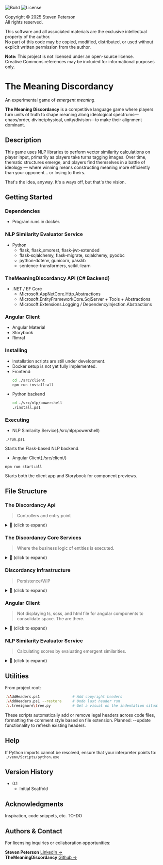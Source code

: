 ![Build](https://img.shields.io/badge/build-pending-lightgrey)
![License](https://img.shields.io/badge/license-proprietary-red)

Copyright © 2025 Steven Peterson  
All rights reserved.

This software and all associated materials are the exclusive intellectual property of the author.  
No part of this code may be copied, modified, distributed, or used without explicit written permission from the author.

**Note:** This project is not licensed under an open-source license.  
Creative Commons references may be included for informational purposes only.

# The Meaning Discordancy

An experimental game of *emergent meaning*.

**The Meaning Discordancy** is a competitive language game where players turn units of truth to shape meaning along ideological spectrums—chaos/order, divine/physical, unity/division—to make their alignment dominant.

## Description

This game uses NLP libraries to perform vector similarity calculations on player input, primarily as players take turns tagging images. Over time, thematic structures emerge, and players find themselves in a battle of ideology — where winning means constructing meaning more efficiently than your opponent... or losing to theirs.

That's the idea, anyway. It's a ways off, but that's the vision.

## Getting Started

### Dependencies

* Program runs in docker.

### NLP Similarity Evaluator Service
* Python
  - flask, flask_smorest, flask-jwt-extended
  - flask-sqlalchemy, flask-migrate, sqlalchemy, pyodbc
  - python-dotenv, gunicorn, passlib
  - sentence-transformers, scikit-learn

### TheMeaningDiscordancy API (C# Backend)
* .NET / EF Core
  - Microsoft.AspNetCore.Http.Abstractions
  - Microsoft.EntityFrameworkCore.SqlServer + Tools + Abstractions
  - Microsoft.Extensions.Logging / DependencyInjection.Abstractions

### Angular Client
* Angular Material
* Storybook
* Rimraf

### Installing

* Installation scripts are still under development.
* Docker setup is not yet fully implemented.
* Frontend:
  ```bash
  cd ./src/client
  npm run install:all  
* Python backend  
  ```bash  
  cd ./src/nlp/powershell  
  ./install.ps1

### Executing 

* NLP Similarity Service(./src/nlp/powershell)
```
./run.ps1
```
Starts the Flask-based NLP backend.
* Angular Client(./src/client/)
```
npm run start:all
```
Starts both the client app and Storybook for component previews.

## File Structure

### The Discordancy Api
> Controllers and entry point
<details>
<summary>📁 (click to expand)</summary>

```plaintext
│       ├── TheMeaningDiscordancy.Api
│       │   ├── Classes
│       │   │   └── AppHostSettings.cs
│       │   ├── DiscordApi
│       │   │   ├── ConfigurationApiController.cs
│       │   │   ├── ItemApiController.cs
│       │   │   └── TagApiController.cs
│       │   ├── Extensions
│       │   │   └── StatupExtensions.cs
│       │   ├── Program.cs
│       │   ├── Properties
│       │   │   └── launchSettings.json
│       │   ├── TheMeaningDiscordancy.Api.csproj
│       │   ├── appsettings.Development.json
│       │   ├── appsettings.Local.json
│       │   └── appsettings.json
```
</details>

### The Discordancy Core Services
> Where the business logic of entities is executed.

<details>
<summary>📁 (click to expand)</summary>

```plaintext
│       ├── TheMeaningDiscordancy.Core
│       │   ├── CoreServices
│       │   │   ├── CoreStartupExtensions.cs
│       │   │   ├── Item
│       │   │   │   ├── Configuration
│       │   │   │   │   └── ItemConstants.cs
│       │   │   │   ├── Extensions
│       │   │   │   │   └── ItemStartupExtensions.cs
│       │   │   │   ├── Mapping
│       │   │   │   │   └── ItemProfile.cs
│       │   │   │   ├── Models
│       │   │   │   │   ├── Dtos
│       │   │   │   │   │   ├── Create
│       │   │   │   │   │   │   └── CreateItemDto.cs
│       │   │   │   │   │   ├── ItemDto.cs
│       │   │   │   │   │   └── Update
│       │   │   │   │   │       └── ItemUpdateDto.cs
│       │   │   │   │   ├── Entities
│       │   │   │   │   │   └── ItemEfc.cs
│       │   │   │   │   └── IItemMap.cs
│       │   │   │   ├── Repositories
│       │   │   │   │   ├── Interfaces
│       │   │   │   │   │   └── IItemRepository.cs
│       │   │   │   │   └── ItemRepository.cs
│       │   │   │   └── Services
│       │   │   │       ├── Interfaces
│       │   │   │       │   ├── IItemMappingService.cs
│       │   │   │       │   └── IItemService.cs
│       │   │   │       ├── ItemMappingService.cs
│       │   │   │       └── ItemService.cs
│       │   │   ├── Tag
│       │   │   │   ├── Configuration
│       │   │   │   │   └── TagConstants.cs
│       │   │   │   ├── Extensions
│       │   │   │   │   └── TagStartupExtensions.cs
│       │   │   │   ├── Mapping
│       │   │   │   │   └── TagProfile.cs
│       │   │   │   ├── Models
│       │   │   │   │   ├── Dtos
│       │   │   │   │   │   ├── Create
│       │   │   │   │   │   │   └── CreateTagDto.cs
│       │   │   │   │   │   └── TagDto.cs
│       │   │   │   │   ├── Entities
│       │   │   │   │   │   └── TagEfc.cs
│       │   │   │   │   └── ITagMap.cs
│       │   │   │   ├── Repositories
│       │   │   │   │   ├── Interfaces
│       │   │   │   │   │   └── ITagRepository.cs
│       │   │   │   │   └── TagRepository.cs
│       │   │   │   └── Services
│       │   │   │       ├── Interfaces
│       │   │   │       │   ├── ITagMappingService.cs
│       │   │   │       │   └── ITagService.cs
│       │   │   │       ├── TagMappingService.cs
│       │   │   │       └── TagService.cs
│       │   │   └── Utilities
│       │   │       ├── Classes
│       │   │       │   └── ImageData.cs
│       │   │       ├── Extensions
│       │   │       │   └── UtilityStartupExtensions.cs
│       │   │       └── Services
│       │   │           ├── ImageUtilityService.cs
│       │   │           └── Interfaces
│       │   │               └── IImageUtilityService.cs
│       │   ├── DiscordContext.cs
│       │   ├── Properties
│       │   │   └── launchSettings.json
│       │   ├── Results
│       │   │   ├── DiscordError.cs
│       │   │   ├── DiscordResult.cs
│       │   │   └── Error.cs
│       │   └── TheMeaningDiscordancy.Core.csproj
```
</details>

### Discordancy Infrastructure
> Persistence/WIP
<details>
<summary>📁 (click to expand)</summary>

```plaintext
│       ├── TheMeaningDiscordancy.Infrastructure
│       │   ├── Classes
│       │   │   └── Interfaces
│       │   │       └── IDiscordDataEntity.cs
│       │   ├── Extensions
│       │   │   └── PersistenceStartupExtensions.cs
│       │   ├── Repositories
│       │   │   ├── DiscordRepository.cs
│       │   │   └── Interfaces
│       │   │       └── IDiscordRepository.cs
│       │   └── TheMeaningDiscordancy.Infrastructure.csproj
```
</details>

### Angular Client
> Not displaying ts, scss, and html file for angular components to consolidate space. The are there.
<details>
<summary>📁 (click to expand)</summary>

```plaintext
│       ├── client
│       │   ├── README.md
│       │   ├── angular.json
│       │   ├── documentation.json
│       │   ├── package-lock.json
│       │   ├── package.json
│       │   ├── src
│       │   │   ├── app
│       │   │   │   ├── app-routing.module.ts
│       │   │   │   ├── app.module.ts
│       │   │   │   ├── constants
│       │   │   │   │   └── discord-constants.contants.ts
│       │   │   │   ├── core
│       │   │   │   │   ├── core.module.ts
│       │   │   │   │   ├── models
│       │   │   │   │   │   └── config-data.model.ts
│       │   │   │   │   └── services
│       │   │   │   │       ├── client.service.ts
│       │   │   │   │       └── config.service.ts
│       │   │   │   ├── items
│       │   │   │   │   ├── components
│       │   │   │   │   │   ├── components.module.ts
│       │   │   │   │   │   └── item-table
│       │   │   │   │   │       ├── item-table.module.ts
│       │   │   │   │   │       └── item-tile
│       │   │   │   │   ├── items.module.ts
│       │   │   │   │   ├── models
│       │   │   │   │   │   └── item.model.ts
│       │   │   │   │   └── services
│       │   │   │   │       ├── item-styles.service.ts
│       │   │   │   │       └── items.service.ts
│       │   │   │   └── shared
│       │   │   │       ├── components
│       │   │   │       │   ├── action-bar
│       │   │   │       │   ├── action-header
│       │   │   │       │   ├── components.module.ts
│       │   │   │       │   ├── file-upload
│       │   │   │       │   ├── icon-button
│       │   │   │       │   └── modal
│       │   │   │       ├── layout
│       │   │   │       │   ├── footer
│       │   │   │       │   ├── header
│       │   │   │       │   ├── home
│       │   │   │       │   ├── layout.module.ts
│       │   │   │       │   └── sidebar
│       │   │   │       ├── models
│       │   │   │       │   ├── config-data.model.ts
│       │   │   │       │   └── modal-data.model.ts
│       │   │   │       ├── pipes
│       │   │   │       │   └── normalize-url.pipe.ts
│       │   │   │       ├── services
│       │   │   │       │   ├── modal.service.ts
│       │   │   │       │   └── styles.service.ts
│       │   │   │       └── shared.module.ts
│       │   │   ├── assets
│       │   │   ├── index.html
│       │   │   ├── main.ts
│       │   │   ├── stories
│       │   │   ├── styles
│       │   │   │   ├── main.scss
│       │   │   │   └── mixins
│       │   │   │       ├── _components.scss
│       │   │   │       ├── _detail.scss
│       │   │   │       ├── _layout.scss
│       │   │   │       ├── components
│       │   │   │       │   ├── _display-components.scss
│       │   │   │       │   ├── _image-components.scss
│       │   │   │       │   └── components.scss
│       │   │   │       └── mixins.scss
│       │   │   └── styles.scss
│       │   ├── tsconfig.app.json
│       │   └── tsconfig.json
```
</details>

### NLP Similarity Evaluator Service
> Calculating scores by evaluating emergent similarities.
<details>
<summary>📁 (click to expand)</summary>
  
```plaintext
│       └── nlp
│           ├── Dockerfile
│           ├── __init__.py
│           ├── app.py
│           ├── powershell
│           │   ├── install.ps1
│           │   ├── reinstall.ps1
│           │   └── run.ps1
│           ├── requirements.txt
│           ├── resources
│           │   ├── __init__.py
│           │   └── tag_resource.py
│           └── schemas
│               ├── __init__.py
│               └── tag_schema.py
```
</details>

## Utilities

From project root:
```bash
.\AddHeaders.ps1               # Add copyright headers
.\AddHeaders.ps1 --restore     # Undo last header run
.\.treeignore\tree.py          # Get a visual on the indentation situation
```
These scripts automatically add or remove legal headers across code files, formatting the comment style based on file extension.
Planned: --update functionality to refresh existing headers.

## Help

If Python imports cannot be resolved, ensure that your interpreter points to:
`./venv/Scripts/python.exe`

## Version History

* 0.1
    * Initial Scaffold

## Acknowledgments

Inspiration, code snippets, etc.
TO-DO

## Authors & Contact
For licensing inquiries or collaboration opportunities:

**Steven Peterson**  [LinkedIn →](https://www.linkedin.com/in/steven-peterson7405926/)  
**TheMeaningDiscordancy** [Github →](https://github.com/peterss7/The-Meaning-Discordancy)  
